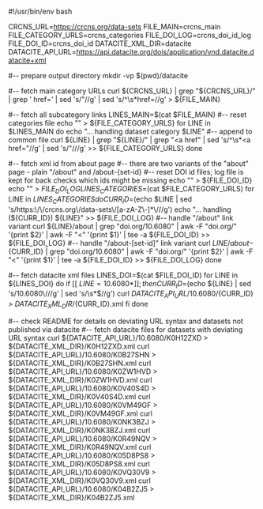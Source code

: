 #!/usr/bin/env bash

CRCNS_URL=https://crcns.org/data-sets
FILE_MAIN=crcns_main
FILE_CATEGORY_URLS=crcns_categories
FILE_DOI_LOG=crcns_doi_id_log
FILE_DOI_ID=crcns_doi_id
DATACITE_XML_DIR=datacite
DATACITE_API_URL=https://api.datacite.org/dois/application/vnd.datacite.datacite+xml

#-- prepare output directory
mkdir -vp $(pwd)/datacite

#-- fetch main category URLs
curl ${CRCNS_URL} | grep "${CRCNS_URL}/" | grep '  href=' | sed 's/"//g' | sed 's/^\s*href=//g' > ${FILE_MAIN}

#-- fetch all subcategory links
LINES_MAIN=$(cat $FILE_MAIN)
#-- reset categories file
echo "" > ${FILE_CATEGORY_URLS}
for LINE in $LINES_MAIN
do
  echo "... handling dataset category $LINE"
  #-- append to common file
  curl ${LINE} | grep "${LINE}/" | grep "<a href" | sed 's/^\s*<a href="//g' | sed 's/"/\//g' >> ${FILE_CATEGORY_URLS}
done

#-- fetch xml id from about page
#-- there are two variants of the "about" page - plain "/about" and /about-{set-id}
#-- reset DOI id files; log file is kept for back checks which ids might be missing
echo "" > ${FILE_DOI_ID}
echo "" > ${FILE_DOI_LOG}
LINES_CATEGORIES=$(cat $FILE_CATEGORY_URLS)
for LINE in ${LINES_CATEGORIES}
do
  CURR_ID=$(echo $LINE | sed 's/https:\/\/crcns.org\/data-sets\/[a-zA-Z\-]*\///g')
  echo "... handling (${CURR_ID}) ${LINE}" >> ${FILE_DOI_LOG}
  #-- handle "/about" link variant
  curl ${LINE}/about | grep "doi.org/10.6080" | awk -F "doi.org/" '{print $2}' | awk -F "<" '{print $1}' | tee -a ${FILE_DOI_ID} >> ${FILE_DOI_LOG}
  #-- handle "/about-[set-id]" link variant
  curl ${LINE}/about-${CURR_ID} | grep "doi.org/10.6080" | awk -F "doi.org/" '{print $2}' | awk -F "<" '{print $1}' | tee -a ${FILE_DOI_ID} >> ${FILE_DOI_LOG}
done

#-- fetch datacite xml files
LINES_DOI=$(cat $FILE_DOI_ID)
for LINE in ${LINES_DOI}
do
  if [[ ${LINE} = 10.6080* ]]; then
    CURR_ID=$(echo ${LINE} | sed 's/10.6080\///g' | sed 's/\s*$//g')
    curl ${DATACITE_API_URL}/10.6080/${CURR_ID} > ${DATACITE_XML_DIR}/${CURR_ID}.xml
  fi
done

#-- check README for details on deviating URL syntax and datasets not published via datacite
#-- fetch datacite files for datasets with deviating URL syntax
curl ${DATACITE_API_URL}/10.6080/K0H12ZXD > ${DATACITE_XML_DIR}/K0H12ZXD.xml
curl ${DATACITE_API_URL}/10.6080/K0B27SHN > ${DATACITE_XML_DIR}/K0B27SHN.xml
curl ${DATACITE_API_URL}/10.6080/K0ZW1HVD > ${DATACITE_XML_DIR}/K0ZW1HVD.xml
curl ${DATACITE_API_URL}/10.6080/K0V40S4D > ${DATACITE_XML_DIR}/K0V40S4D.xml
curl ${DATACITE_API_URL}/10.6080/K0VM49GF > ${DATACITE_XML_DIR}/K0VM49GF.xml
curl ${DATACITE_API_URL}/10.6080/K0NK3BZJ > ${DATACITE_XML_DIR}/K0NK3BZJ.xml
curl ${DATACITE_API_URL}/10.6080/K0R49NQV > ${DATACITE_XML_DIR}/K0R49NQV.xml
curl ${DATACITE_API_URL}/10.6080/K05D8PS8 > ${DATACITE_XML_DIR}/K05D8PS8.xml
curl ${DATACITE_API_URL}/10.6080/K0VQ30V9 > ${DATACITE_XML_DIR}/K0VQ30V9.xml
curl ${DATACITE_API_URL}/10.6080/K04B2ZJ5 > ${DATACITE_XML_DIR}/K04B2ZJ5.xml
